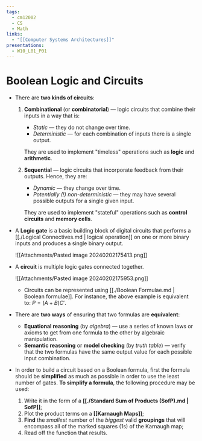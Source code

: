 ```yaml
---
tags:
  - cm12002
  - CS
  - Math
links:
  - "[[Computer Systems Architectures]]"
presentations:
  - W10_L01_P01
---
```

# Boolean Logic and Circuits
- There are **two kinds of circuits**:
    1. **Combinational** (or **combinatorial**) — logic circuits that combine their inputs in a way that is:
        - *Static* — they do not change over time.
        - *Deterministic* — for each combination of inputs there is a single output.

        They are used to implement "timeless" operations such as **logic** and **arithmetic**.

    2. **Sequential** — logic circuits that incorporate feedback from their outputs. Hence, they are: 
        - *Dynamic* — they change over time.
        - *Potentially (!) non-deterministic* — they may have several possible outputs for a single given input. 

        They are used to  implement "stateful" operations such as **control circuits** and **memory cells**.
- A **Logic gate** is a basic building block of digital circuits that performs a [[./Logical Connectives.md | logical operation]] on one or more binary inputs and produces a single binary output. 

    ![[Attachments/Pasted image 20240202175413.png]]

- A **circuit** is multiple logic gates connected together.

    ![[Attachments/Pasted image 20240202175953.png]]

    - Circuits can be represented using [[./Boolean Formulae.md | Boolean formulae]]. For instance, the above example is equivalent to: $P = (A + B)C'$.

- There are **two ways** of ensuring that two formulas are **equivalent**:
    - **Equational reasoning** (by *algebra*) — use a series of known laws or axioms to get from one formula to the other by algebraic manipulation.
    - **Semantic reasoning** or **model checking** (by *truth table*) — verify that the two formulas have the same output value for each possible input combination.

- In order to build a circuit based on a Boolean formula, first the formula should be **simplified** as much as possible in order to use the least number of gates. **To simplify a formula**, the following procedure may be used:
    1. Write it in the form of a **[[./Standard Sum of Products (SofP).md | SofP]]**;
    2. Plot the product terms on a **[[Karnaugh Maps]]**;
    3. **Find** the *smallest* number of the *biggest* valid **groupings** that will encompass all of the marked squares (1s) of the Karnaugh map;
    4. Read off the function that results.

